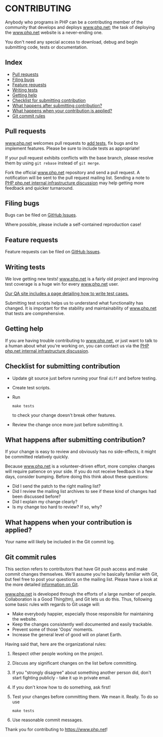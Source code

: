 # CONTRIBUTING

Anybody who programs in PHP can be a contributing member of the community that
develops and deploys www.php.net; the task of deploying the www.php.net website is a never-ending one.

You don't need any special access to download, debug and begin submitting
code, tests or documentation. 

## Index

* [Pull requests](#pull-requests)
* [Filing bugs](#filing-bugs)
* [Feature requests](#feature-requests)
* [Writing tests](#writing-tests)
* [Getting help](#getting-help)
* [Checklist for submitting contribution](#checklist-for-submitting-contribution)
* [What happens after submitting contribution?](#what-happens-after-submitting-contribution)
* [What happens when your contribution is applied?](#what-happens-when-your-contribution-is-applied)
* [Git commit rules](#git-commit-rules)

## Pull requests

www.php.net welcomes pull requests to [add tests](#writing-tests), fix bugs and to
implement features. Please be sure to include tests as appropriate!

If your pull request exhibits conflicts with the base branch, please resolve
them by using `git rebase` instead of `git merge`.

Fork the official www.php.net repository and send a pull request. A notification will be
sent to the pull request mailing list. Sending a note to [PHP php.net internal infrastructure discussion](mailto:php-webmaster@lists.php.net) may help getting more feedback and quicker turnaround.

## Filing bugs

Bugs can be filed on [GitHub Issues](https://github.com/php/web-php/issues).

Where possible, please include a self-contained reproduction case!

## Feature requests

Feature requests can be filed on [GitHub Issues](https://github.com/php/web-php/issues).

## Writing tests

We love getting new tests! www.php.net is a fairly old project and improving test coverage is
a huge win for every www.php.net user.

[Our QA site includes a page detailing how to write test cases.](https://qa.php.net/write-test.php)

Submitting test scripts helps us to understand what functionality has changed.
It is important for the stability and maintainability of www.php.net that tests are
comprehensive.

## Getting help

If you are having trouble contributing to www.php.net, or just want to talk to a human
about what you're working on, you can contact us via the
[PHP php.net internal infrastructure discussion](mailto:php-webmaster@lists.php.net).

## Checklist for submitting contribution

- Update git source just before running your final `diff` and before testing.
- Create test scripts.
- Run

  ```
  make tests
  ```

  to check your change doesn't break other features.
- Review the change once more just before submitting it.

## What happens after submitting contribution?

If your change is easy to review and obviously has no side-effects, it might be
committed relatively quickly.

Because www.php.net is a volunteer-driven effort, more complex changes will require
patience on your side. If you do not receive feedback in a few days, consider
bumping. Before doing this think about these questions:

- Did I send the patch to the right mailing list?
- Did I review the mailing list archives to see if these kind of changes had
  been discussed before?
- Did I explain my change clearly?
- Is my change too hard to review? If so, why?

## What happens when your contribution is applied?

Your name will likely be included in the Git commit log. 

## Git commit rules

This section refers to contributors that have Git push access and make commit
changes themselves. We'll assume you're basically familiar with Git, but feel
free to post your questions on the mailing list. Please have a look at the more
detailed [information on Git](https://git-scm.com/).

www.php.net is developed through the efforts of a large number of people. Collaboration
is a Good Thing(tm), and Git lets us do this. Thus, following some basic rules
with regards to Git usage will:

- Make everybody happier, especially those responsible for maintaining the website.
- Keep the changes consistently well documented and easily trackable.
- Prevent some of those 'Oops' moments.
- Increase the general level of good will on planet Earth.

Having said that, here are the organizational rules:

1. Respect other people working on the project.

2. Discuss any significant changes on the list before committing.

3. If you "strongly disagree" about something another person did, don't start
   fighting publicly - take it up in private email.

4. If you don't know how to do something, ask first!

5. Test your changes before committing them. We mean it. Really. To do so use

   ```
   make tests
   ```

6. Use reasonable commit messages.

Thank you for contributing to https://www.php.net!
